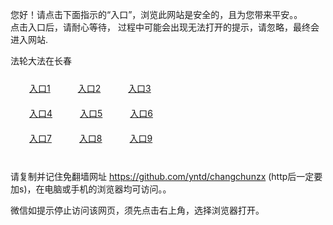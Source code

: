 您好！请点击下面指示的“入口”，浏览此网站是安全的，且为您带来平安。。 <br/>
点击入口后，请耐心等待， 过程中可能会出现无法打开的提示，请忽略，最终会进入网站. </br>

法轮大法在长春<br/>
<div style="padding:10px"><a style="margin:20px" target="_blank" href="https://d15qxxoqpv2vfp.cloudfront.net/2Qpsp?aphrbt" id="ccLink1" rel="nofollow">入口1</a> <a target="_blank" style="margin:20px" href="https://d18yfq8wh9ex44.cloudfront.net/2Qpsp?nyipcptl" id="ccLink2" rel="nofollow">入口2</a> <a style="margin:20px" target="_blank" href="https://d2b18je50gxwco.cloudfront.net/2Qpsp?oovgodvh" id="ccLink3" rel="nofollow">入口3</a></div>

<div style="padding:10px" ><a style="margin:20px" target="_blank" href="https://d15qxxoqpv2vfp.cloudfront.net/2Qpsp?aphrbt" id="ccLink4" rel="nofollow">入口4</a> <a style="margin:20px" href="https://d18yfq8wh9ex44.cloudfront.net/2Qpsp?nyipcptl" target="_blank" id="ccLink5" rel="nofollow">入口5</a> <a style="margin:20px" href="https://d2b18je50gxwco.cloudfront.net/2Qpsp?oovgodvh" target="_blank" id="ccLink6" rel="nofollow">入口6</a></div>

<div style="padding:10px"><a style="margin:20px" target="_blank" href="https://d15qxxoqpv2vfp.cloudfront.net/2Qpsp?aphrbt" id="ccLink7" rel="nofollow">入口7</a> <a style="margin:20px" href="https://d18yfq8wh9ex44.cloudfront.net/2Qpsp?nyipcptl" target="_blank" id="ccLink8" rel="nofollow">入口8</a> <a style="margin:20px" target="_blank" href="https://d2b18je50gxwco.cloudfront.net/2Qpsp?oovgodvh" id="ccLink9" rel="nofollow">入口9</a></div>

<br/>



请复制并记住免翻墙网址 https://github.com/yntd/changchunzx (http后一定要加s)，在电脑或手机的浏览器均可访问。。<br/>

微信如提示停止访问该网页，须先点击右上角，选择浏览器打开。

